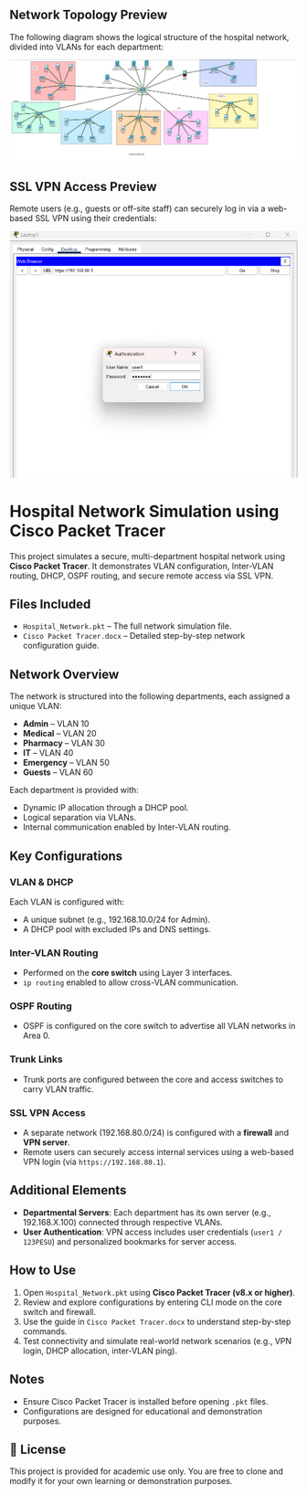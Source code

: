 ## Network Topology Preview

The following diagram shows the logical structure of the hospital network, divided into VLANs for each department:

![Hospital Network Topology](images/Hospital_Network_Topology.png)

## SSL VPN Access Preview

Remote users (e.g., guests or off-site staff) can securely log in via a web-based SSL VPN using their credentials:

![VPN Login Page](images/VPN_Login_Page.png)


# Hospital Network Simulation using Cisco Packet Tracer

This project simulates a secure, multi-department hospital network using **Cisco Packet Tracer**. It demonstrates VLAN configuration, Inter-VLAN routing, DHCP, OSPF routing, and secure remote access via SSL VPN.

## Files Included

- `Hospital_Network.pkt` – The full network simulation file.
- `Cisco Packet Tracer.docx` – Detailed step-by-step network configuration guide.

## Network Overview

The network is structured into the following departments, each assigned a unique VLAN:

- **Admin** – VLAN 10
- **Medical** – VLAN 20
- **Pharmacy** – VLAN 30
- **IT** – VLAN 40
- **Emergency** – VLAN 50
- **Guests** – VLAN 60

Each department is provided with:
- Dynamic IP allocation through a DHCP pool.
- Logical separation via VLANs.
- Internal communication enabled by Inter-VLAN routing.

## Key Configurations

### VLAN & DHCP
Each VLAN is configured with:
- A unique subnet (e.g., 192.168.10.0/24 for Admin).
- A DHCP pool with excluded IPs and DNS settings.

### Inter-VLAN Routing
- Performed on the **core switch** using Layer 3 interfaces.
- `ip routing` enabled to allow cross-VLAN communication.

### OSPF Routing
- OSPF is configured on the core switch to advertise all VLAN networks in Area 0.

### Trunk Links
- Trunk ports are configured between the core and access switches to carry VLAN traffic.

### SSL VPN Access
- A separate network (192.168.80.0/24) is configured with a **firewall** and **VPN server**.
- Remote users can securely access internal services using a web-based VPN login (via `https://192.168.80.1`).

## Additional Elements

- **Departmental Servers**: Each department has its own server (e.g., 192.168.X.100) connected through respective VLANs.
- **User Authentication**: VPN access includes user credentials (`user1 / 123PESU`) and personalized bookmarks for server access.

## How to Use

1. Open `Hospital_Network.pkt` using **Cisco Packet Tracer (v8.x or higher)**.
2. Review and explore configurations by entering CLI mode on the core switch and firewall.
3. Use the guide in `Cisco Packet Tracer.docx` to understand step-by-step commands.
4. Test connectivity and simulate real-world network scenarios (e.g., VPN login, DHCP allocation, inter-VLAN ping).

## Notes

- Ensure Cisco Packet Tracer is installed before opening `.pkt` files.
- Configurations are designed for educational and demonstration purposes.

## 📜 License

This project is provided for academic use only. You are free to clone and modify it for your own learning or demonstration purposes.
